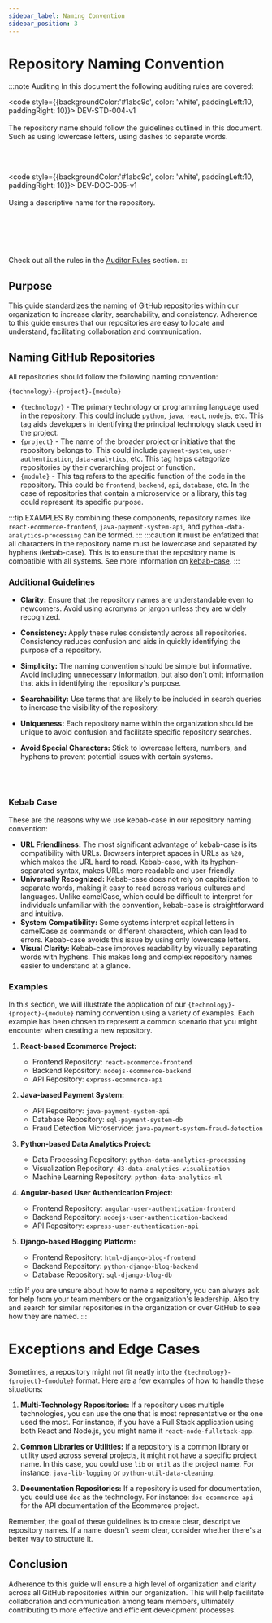 ```yaml
---
sidebar_label: Naming Convention
sidebar_position: 3
---
```


# Repository Naming Convention

:::note Auditing
In this document the following auditing rules are covered:

<code style={{backgroundColor:'#1abc9c', color: 'white', paddingLeft:10, paddingRight: 10}}>
DEV-STD-004-v1
</code>
<br></br>
The repository name should follow the guidelines outlined in this document. Such as using lowercase letters, using dashes to separate words.

<br></br>

<code style={{backgroundColor:'#1abc9c', color: 'white', paddingLeft:10, paddingRight: 10}}>
DEV-DOC-005-v1
</code>
<br></br>
Using a descriptive name for the repository.

<br></br>
<br></br>

Check out all the rules in the <a href="/auditor/rules">Auditor Rules</a> section.
:::


## Purpose

This guide standardizes the naming of GitHub repositories within our organization to increase clarity, searchability, and consistency. Adherence to this guide ensures that our repositories are easy to locate and understand, facilitating collaboration and communication.


## Naming GitHub Repositories

[//]: # (Our naming convention comprises three key components separated by hyphens: `{technology}-{project}-{module}`.)

All repositories should follow the following naming convention:

`{technology}-{project}-{module}`
- `{technology}` - The primary technology or programming language used in the repository. This could include `python`, `java`, `react`, `nodejs`, etc. This tag aids developers in identifying the principal technology stack used in the project.
- `{project}` - The name of the broader project or initiative that the repository belongs to. This could include `payment-system`, `user-authentication`, `data-analytics`, etc. This tag helps categorize repositories by their overarching project or function.
- `{module}` - This tag refers to the specific function of the code in the repository. This could be `frontend`, `backend`, `api`, `database`, etc. In the case of repositories that contain a microservice or a library, this tag could represent its specific purpose.

:::tip EXAMPLES
By combining these components, repository names like `react-ecommerce-frontend`, `java-payment-system-api`, and `python-data-analytics-processing` can be formed.
:::
:::caution
It must be enfatized that all characters in the repository name must be lowercase and separated by hyphens (kebab-case). This is to ensure that the repository name is compatible with all systems.
See more information on [kebab-case](#why-use-kebab-case-in-repository-naming).
:::

### Additional Guidelines

- **Clarity:** Ensure that the repository names are understandable even to newcomers. Avoid using acronyms or jargon unless they are widely recognized.

- **Consistency:** Apply these rules consistently across all repositories. Consistency reduces confusion and aids in quickly identifying the purpose of a repository.

- **Simplicity:** The naming convention should be simple but informative. Avoid including unnecessary information, but also don't omit information that aids in identifying the repository's purpose.

- **Searchability:** Use terms that are likely to be included in search queries to increase the visibility of the repository.

- **Uniqueness:** Each repository name within the organization should be unique to avoid confusion and facilitate specific repository searches.

- **Avoid Special Characters:** Stick to lowercase letters, numbers, and hyphens to prevent potential issues with certain systems.

<br></br>

### Kebab Case

These are the reasons why we use kebab-case in our repository naming convention:

- **URL Friendliness:** The most significant advantage of kebab-case is its compatibility with URLs. Browsers interpret spaces in URLs as `%20`, which makes the URL hard to read. Kebab-case, with its hyphen-separated syntax, makes URLs more readable and user-friendly.
- **Universally Recognized:** Kebab-case does not rely on capitalization to separate words, making it easy to read across various cultures and languages. Unlike camelCase, which could be difficult to interpret for individuals unfamiliar with the convention, kebab-case is straightforward and intuitive.
- **System Compatibility:** Some systems interpret capital letters in camelCase as commands or different characters, which can lead to errors. Kebab-case avoids this issue by using only lowercase letters.
- **Visual Clarity:** Kebab-case improves readability by visually separating words with hyphens. This makes long and complex repository names easier to understand at a glance.


### Examples

In this section, we will illustrate the application of our `{technology}-{project}-{module}` naming convention using a variety of examples. Each example has been chosen to represent a common scenario that you might encounter when creating a new repository.

1. **React-based Ecommerce Project:**
    - Frontend Repository: `react-ecommerce-frontend`
    - Backend Repository: `nodejs-ecommerce-backend`
    - API Repository: `express-ecommerce-api`

2. **Java-based Payment System:**
    - API Repository: `java-payment-system-api`
    - Database Repository: `sql-payment-system-db`
    - Fraud Detection Microservice: `java-payment-system-fraud-detection`

3. **Python-based Data Analytics Project:**
    - Data Processing Repository: `python-data-analytics-processing`
    - Visualization Repository: `d3-data-analytics-visualization`
    - Machine Learning Repository: `python-data-analytics-ml`

4. **Angular-based User Authentication Project:**
    - Frontend Repository: `angular-user-authentication-frontend`
    - Backend Repository: `nodejs-user-authentication-backend`
    - API Repository: `express-user-authentication-api`

5. **Django-based Blogging Platform:**
    - Frontend Repository: `html-django-blog-frontend`
    - Backend Repository: `python-django-blog-backend`
    - Database Repository: `sql-django-blog-db`

:::tip
If you are unsure about how to name a repository, you can always ask for help from your team members or the organization's leadership.
Also try and search for similar repositories in the organization or over GitHub to see how they are named.
:::

# Exceptions and Edge Cases

Sometimes, a repository might not fit neatly into the `{technology}-{project}-{module}` format. Here are a few examples of how to handle these situations:

1. **Multi-Technology Repositories:** If a repository uses multiple technologies, you can use the one that is most representative or the one used the most. For instance, if you have a Full Stack application using both React and Node.js, you might name it `react-node-fullstack-app`.

2. **Common Libraries or Utilities:** If a repository is a common library or utility used across several projects, it might not have a specific project name. In this case, you could use `lib` or `util` as the project name. For instance: `java-lib-logging` or `python-util-data-cleaning`.

3. **Documentation Repositories:** If a repository is used for documentation, you could use `doc` as the technology. For instance: `doc-ecommerce-api` for the API documentation of the Ecommerce project.

Remember, the goal of these guidelines is to create clear, descriptive repository names. If a name doesn't seem clear, consider whether there's a better way to structure it.

## Conclusion

Adherence to this guide will ensure a high level of organization and clarity across all GitHub repositories within our organization. This will help facilitate collaboration and communication among team members, ultimately contributing to more effective and efficient development processes.

